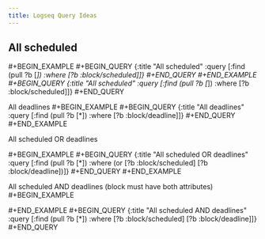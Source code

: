 ```yaml
---
title: Logseq Query Ideas
---
```


## All scheduled
#+BEGIN_EXAMPLE
#+BEGIN_QUERY
{:title "All scheduled" :query [:find (pull ?b [*]) :where [?b :block/scheduled]]}
#+END_QUERY
#+END_EXAMPLE 
#+BEGIN_QUERY
{:title "All scheduled" :query [:find (pull ?b [*]) :where [?b :block/scheduled]]}
#+END_QUERY


All deadlines
#+BEGIN_EXAMPLE
#+BEGIN_QUERY
{:title "All deadlines" :query [:find (pull ?b [*]) :where [?b :block/deadline]]}
#+END_QUERY
#+END_EXAMPLE 


All scheduled OR deadlines

#+BEGIN_EXAMPLE
#+BEGIN_QUERY
{:title "All scheduled OR deadlines" :query [:find (pull ?b [*])  :where (or [?b :block/scheduled] [?b :block/deadline])]}
#+END_QUERY
#+END_EXAMPLE 


All scheduled AND deadlines (block must have both attributes)
#+BEGIN_EXAMPLE

#+END_EXAMPLE 
#+BEGIN_QUERY
{:title "All scheduled AND deadlines" :query [:find (pull ?b [*])  :where [?b :block/scheduled] [?b :block/deadline]]}
#+END_QUERY
